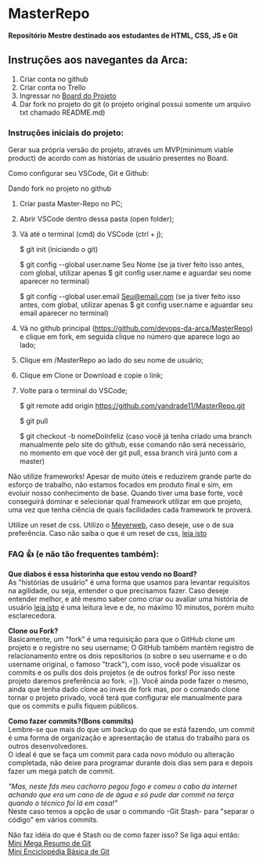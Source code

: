 # MasterRepo
__Repositório Mestre destinado aos estudantes de HTML, CSS, JS e Git__



## Instruções aos navegantes da Arca:

1. Criar conta no github
2. Criar conta no Trello
3. Ingressar no [Board do Projeto](https://trello.com/invite/b/P5BYxl4Y/a4dfc963e6405fce7f6e4e7eaba4a891/gerador-de-relat%C3%B3rios-em-gsheets)
4. Dar fork no projeto do git (o projeto original possui somente um arquivo txt chamado README.md)



### Instruções iniciais do projeto:

Gerar sua própria versão do projeto, através um MVP(minimum viable product) de acordo com as histórias de usuário presentes no Board.

Como configurar seu VSCode, Git e Github:

Dando fork no projeto no github 

1. Criar pasta Master-Repo no PC;
2. Abrir VSCode dentro dessa pasta (open folder);
3. Vá até o terminal (cmd) do VSCode (ctrl + j);

    $ git init (iniciando o git)

    $ git config --global user.name Seu Nome 
(se ja tiver feito isso antes, com global, utilizar apenas $ git config user.name e aguardar seu nome aparecer no terminal)

    $ git config --global user.email Seu@email.com 
(se ja tiver feito isso antes, com global, utilizar apenas $ git config user.name e aguardar seu email aparecer no terminal)

4. Vá no github principal (https://github.com/devops-da-arca/MasterRepo) e clique em fork, em seguida clique no número que aparece logo ao lado;

5. Clique em /MasterRepo ao lado do seu nome de usuário;

6. Clique em Clone or Download e copie o link;

7. Volte para o terminal do VSCode;

    $ git remote add origin https://github.com/yandrade11/MasterRepo.git

    $ git pull

    $ git checkout -b nomeDoInfeliz 
(caso você já tenha criado uma branch manualmente pelo site do github, esse comando não será necessário, no momento em que você der git pull, essa branch virá junto com a master)


Não utilize frameworks! Apesar de muito úteis e reduzirem grande parte do esforço de trabalho, não estamos focados em produto final e sim, em evoluir nosso conhecimento de base. Quando tiver uma base forte, você conseguirá dominar e selecionar qual framework utilizar em que projeto, uma vez que tenha ciência de quais facilidades cada framework te proverá.

Utilize un reset de css. Utilizo o [Meyerweb](https://meyerweb.com/eric/tools/css/reset/reset.css), caso deseje, use o de sua preferência.
Caso não saiba o que é um reset de css, [leia isto](http://blog.thiagobelem.net/css-reset-o-que-e-e-como-usar)



### FAQ :+1: (e não tão frequentes também):</br>

__Que diabos é essa historinha que estou vendo no Board?__</br>
As "histórias de usuário" é uma forma que usamos para levantar requisitos na agilidade, ou seja, entender o que precisamos fazer.
Caso deseje entender melhor, e até mesmo saber como criar ou avaliar uma história de usuário [leia isto](http://www.metodoagil.com/historias-de-usuario/) é uma leitura leve e de, no máximo 10 minutos, porém muito esclarecedora.</br>

__Clone ou Fork?__</br>
Basicamente, um "fork" é uma requisição para que o GitHub clone um projeto e o registre no seu username; O GitHub também mantém registro de relacionamento entre os dois repositorios (o sobre o seu username e o do username original, o famoso "track"), com isso, você pode visualizar os commits e os pulls dos dois projetos (e de outros forks! Por isso neste projeto daremos preferência ao fork. =]).
Você ainda pode fazer o mesmo, ainda que tenha dado clone ao inves de fork mas, por o comando clone tornar o projeto privado, você terá que configurar ele manualmente para que os commits e pulls fiquem públicos.

__Como fazer commits?(Bons commits)__</br>
Lembre-se que mais do que um backup do que se está fazendo, um commit é uma forma de organização e apresentação de status do trabalho para os outros desenvolvedores.</br>
O ideal é que se faça um commit para cada novo módulo ou alteração completada, não deixe para programar durante dois dias sem para e depois fazer um mega patch de commit.</br>

_"Mas, neste fds meu cachorro pegou fogo e comeu o cabo da internet achando que era um cano de de água e só pude dar commit na terça quando o técnico foi lá em casa!"_</br>
Neste caso temos a opção de usar o commando -Git Stash- para "separar o código" em vários commits. </br>

Não faz idéia do que é Stash ou de como fazer isso? Se liga aqui então:</br>
    [Mini Mega Resumo de Git](http://www-cs-students.stanford.edu/~blynn/gitmagic/intl/pt_br/book.html)</br>
    [Mini Enciclopédia Básica de Git](https://github.com/bpassos/git-commands/blob/master/translation/README.pt-br.md#stashing-arquivos)</br>